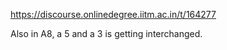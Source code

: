 https://discourse.onlinedegree.iitm.ac.in/t/164277

Also in A8, a 5 and a 3 is getting interchanged.
